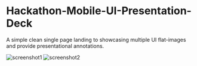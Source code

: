 # Hackathon-Mobile-UI-Presentation-Deck
A simple clean single page landing to showcasing multiple UI flat-images and provide presentational annotations. 

![screenshot1](https://cloud.githubusercontent.com/assets/23016977/21351035/8543f8a0-c6b2-11e6-8823-127e5b5e039a.jpg)
![screenshot2](https://cloud.githubusercontent.com/assets/23016977/21351037/8716a2a4-c6b2-11e6-9cec-f93602bc7d98.jpg)
